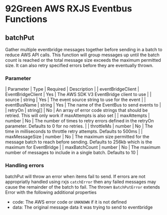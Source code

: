 # 92Green AWS RXJS Eventbus Functions

## batchPut
Gather multiple eventbridge messages together before sending in a batch to reduce AWS API calls.
This function will group messages up until the batch count is reached or the total message size exceeds the maximum permitted size. It can also retry specified errors before they are eventually thrown.

### Parameter
| Parameter | Type | Required | Description |
| eventBridgeClient | EventBridgeClient | Yes | The AWS SDK V3 EventBridge client to use |
| source | string | Yes | The event source string to use for the event |
| eventBusName | string | Yes | The name of the EventBus to send events to |
| retryOn | string[] | No | An array of error code strings that should be retried. This will only work if maxAttempts is also set |
| maxAttempts | number | No | The number of times to retry errors defined in the retryOn parameter. Defaults to 0 for no retries. |
| throttleMs | number | No | The time in milliseconds to throttle retry attempts. Defaults to 500ms |
| maxMessageSize | number | No | The maximum size permitted for the message batch to reach before sending. Defaults to 256kb which is the maximum for EventBridge |
| maxBatchCount | number | No | The maximum number of messages to include in a single batch. Defaults to 10 |

### Handling errors
batchPut will throw an error when items fail to send. If errors are not appropriatly handled using rxjs `catchError` then any failed messages may cause the remainder of the batch to fail. The thrown `BatchPutError` extends Error with the following additional properties
* code: The AWS error code or `UNKNOWN` if it is not defined
* data: The original message data it was trying to send to eventbridge
